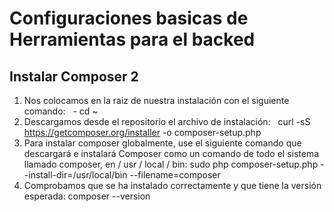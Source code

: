 Configuraciones basicas de Herramientas para el backed
===
## Instalar Composer 2

1. Nos colocamos en la raiz de nuestra instalación con el siguiente comando:
    -  cd ~
2. Descargamos desde el repositorio el archivo de instalación:
      curl -sS https://getcomposer.org/installer -o composer-setup.php
3. Para instalar composer globalmente, use el siguiente comando que descargará e instalará Composer como un comando de todo el sistema llamado composer, en / usr / local / bin:
      sudo php composer-setup.php --install-dir=/usr/local/bin --filename=composer
4. Comprobamos que se ha instalado correctamente y que tiene la versión esperada:
      composer --version

